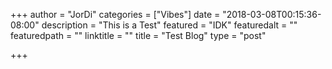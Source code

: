 +++
author = "JorDi"
categories = ["Vibes"]
date = "2018-03-08T00:15:36-08:00"
description = "This is a Test"
featured = "IDK"
featuredalt = ""
featuredpath = ""
linktitle = ""
title = "Test Blog"
type = "post"

+++
